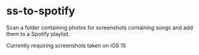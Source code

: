 # ss-to-spotify
Scan a folder containing photos for screenshots containing songs and add them to a Spotify playlist.

Currently requiring screenshots taken on iOS 15
